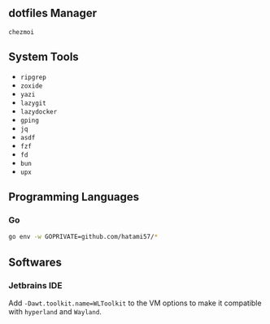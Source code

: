 ## dotfiles Manager

`chezmoi`

## System Tools

* `ripgrep`
* `zoxide`
* `yazi`
* `lazygit`
* `lazydocker`
* `gping`
* `jq`
* `asdf`
* `fzf`
* `fd`
* `bun`
* `upx`

## Programming Languages

### Go
```bash
go env -w GOPRIVATE=github.com/hatami57/*
```

## Softwares

### Jetbrains IDE
Add `-Dawt.toolkit.name=WLToolkit` to the VM options to make it compatible with `hyperland` and `Wayland`.
